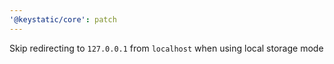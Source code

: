 ```yaml
---
'@keystatic/core': patch
---
```


Skip redirecting to `127.0.0.1` from `localhost` when using local storage mode
